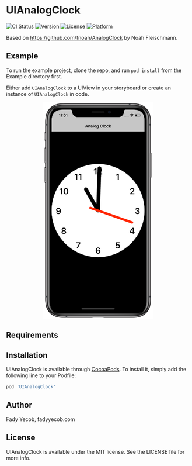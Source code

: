 # UIAnalogClock

[![CI Status](https://img.shields.io/travis/fadyyecob/UIAnalogClock.svg?style=flat)](https://travis-ci.org/fadyyecob/UIAnalogClock)
[![Version](https://img.shields.io/cocoapods/v/UIAnalogClock.svg?style=flat)](https://cocoapods.org/pods/UIAnalogClock)
[![License](https://img.shields.io/cocoapods/l/UIAnalogClock.svg?style=flat)](https://cocoapods.org/pods/UIAnalogClock)
[![Platform](https://img.shields.io/cocoapods/p/UIAnalogClock.svg?style=flat)](https://cocoapods.org/pods/UIAnalogClock)

Based on https://github.com/fnoah/AnalogClock by Noah Fleischmann.

## Example

To run the example project, clone the repo, and run `pod install` from the Example directory first.

Either add  `UIAnalogClock`  to a UIView in your storyboard or create an instance of `UIAnalogClock` in code. 

<p align="center"><img src ="UIAnalogClock/Assets/screenshot.png" width="300px"/></p>

## Requirements

## Installation

UIAnalogClock is available through [CocoaPods](https://cocoapods.org). To install
it, simply add the following line to your Podfile:

```ruby
pod 'UIAnalogClock'
```

## Author

Fady Yecob, fadyyecob.com

## License

UIAnalogClock is available under the MIT license. See the LICENSE file for more info.
